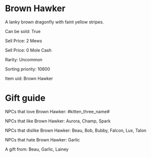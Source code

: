 # Brown Hawker

A lanky brown dragonfly with faint yellow stripes.

Can be sold: True

Sell Price: 2 Mews

Sell Price: 0 Mole Cash

Rarity: Uncommon

Sorting priority: 10600

Item uid: Brown Hawker

# Gift guide

NPCs that love Brown Hawker: #kitten_three_name#

NPCs that like Brown Hawker: Aurora, Champ, Spark

NPCs that dislike Brown Hawker: Beau, Bob, Bubby, Falcon, Lux, Talon

NPCs that hate Brown Hawker: Garlic

A gift from: Beau, Garlic, Lainey